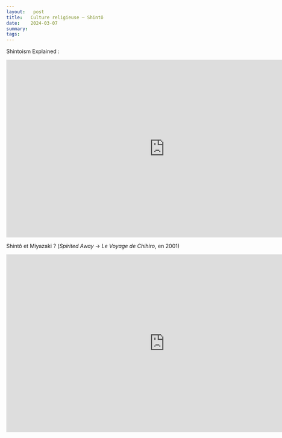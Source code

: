 ```yaml
---
layout:   post
title:   Culture religieuse — Shintô
date:    2024-03-07
summary:  
tags: 
---
```


Shintoism Explained :
<iframe width="840" height="472" src="https://www.youtube.com/embed/mX8cz1LEeXw?si=ACedTpTW_bqxVrWy" title="YouTube video player" frameborder="0" allow="accelerometer; autoplay; clipboard-write; encrypted-media; gyroscope; picture-in-picture; web-share" allowfullscreen></iframe>

Shintô et Miyazaki ? (*Spirited Away* → *Le Voyage de Chihiro*, en 2001)
<iframe width="840" height="472" src="https://www.youtube.com/embed/7bJ-CoX1b9A?si=iTmuYxQtQTzgUxVR" title="YouTube video player" frameborder="0" allow="accelerometer; autoplay; clipboard-write; encrypted-media; gyroscope; picture-in-picture; web-share" allowfullscreen></iframe>

